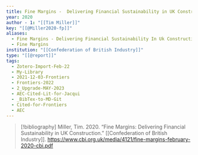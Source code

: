 ```yaml
---
title: Fine Margins -  Delivering Financial Sustainability in UK Construction
year: 2020
author - 1: "[[Tim Miller]]"
key: "[[@Miller2020-fp]]"
aliases:
  - Fine Margins - Delivering Financial Sustainability In Uk Construction
  - Fine Margins
institution: "[[Confederation of British Industry]]"
type: "[[@report]]"
tags:
  - Zotero-Import-Feb-22
  - My-Library
  - 2021-12-03-Frontiers
  - Frontiers-2022
  - 2_Upgrade-MAY-2023
  - AEC-Cited-Lit-for-Jacqui
  - _BibTex-to-MD-Git
  - Cited-for-Frontiers
  - AEC
---
```


> [!bibliography]
> Miller, Tim. 2020. “Fine Margins: Delivering Financial Sustainability in UK Construction.” [[Confederation of British Industry]]. https://www.cbi.org.uk/media/4121/fine-margins-february-2020-cbi.pdf